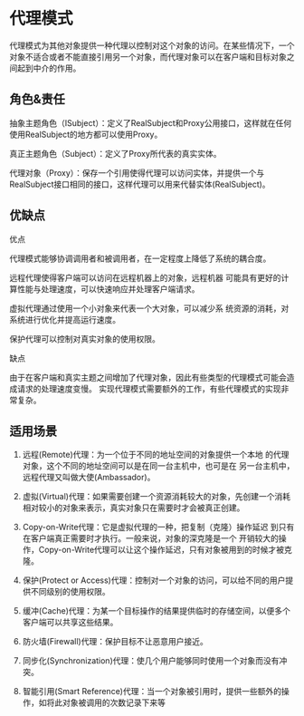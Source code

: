 # 代理模式

代理模式为其他对象提供一种代理以控制对这个对象的访问。在某些情况下，一个对象不适合或者不能直接引用另一个对象，而代理对象可以在客户端和目标对象之间起到中介的作用。

## 角色&责任

抽象主题角色（ISubject）：定义了RealSubject和Proxy公用接口，这样就在任何使用RealSubject的地方都可以使用Proxy。

真正主题角色（Subject）：定义了Proxy所代表的真实实体。

代理对象（Proxy）：保存一个引用使得代理可以访问实体，并提供一个与RealSubject接口相同的接口，这样代理可以用来代替实体(RealSubject)。

## 优缺点

优点

代理模式能够协调调用者和被调用者，在一定程度上降低了系统的耦合度。

远程代理使得客户端可以访问在远程机器上的对象，远程机器 可能具有更好的计算性能与处理速度，可以快速响应并处理客户端请求。

虚拟代理通过使用一个小对象来代表一个大对象，可以减少系 统资源的消耗，对系统进行优化并提高运行速度。

保护代理可以控制对真实对象的使用权限。

缺点

由于在客户端和真实主题之间增加了代理对象，因此有些类型的代理模式可能会造成请求的处理速度变慢。
实现代理模式需要额外的工作，有些代理模式的实现非常复杂。

## 适用场景
1. 远程(Remote)代理：为一个位于不同的地址空间的对象提供一个本地 的代理对象，这个不同的地址空间可以是在同一台主机中，也可是在 另一台主机中，远程代理又叫做大使(Ambassador)。

2. 虚拟(Virtual)代理：如果需要创建一个资源消耗较大的对象，先创建一个消耗相对较小的对象来表示，真实对象只在需要时才会被真正创建。

3. Copy-on-Write代理：它是虚拟代理的一种，把复制（克隆）操作延迟 到只有在客户端真正需要时才执行。一般来说，对象的深克隆是一个 开销较大的操作，Copy-on-Write代理可以让这个操作延迟，只有对象被用到的时候才被克隆。

4. 保护(Protect or Access)代理：控制对一个对象的访问，可以给不同的用户提供不同级别的使用权限。

5. 缓冲(Cache)代理：为某一个目标操作的结果提供临时的存储空间，以便多个客户端可以共享这些结果。

6. 防火墙(Firewall)代理：保护目标不让恶意用户接近。

7. 同步化(Synchronization)代理：使几个用户能够同时使用一个对象而没有冲突。

8. 智能引用(Smart Reference)代理：当一个对象被引用时，提供一些额外的操作，如将此对象被调用的次数记录下来等

